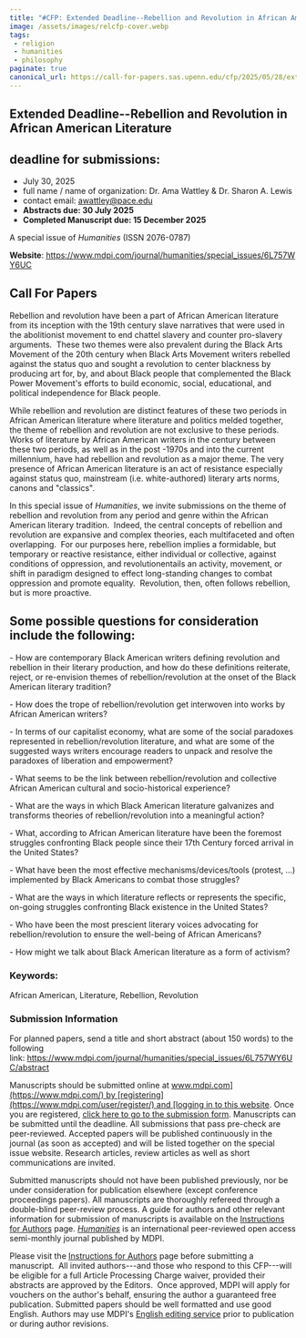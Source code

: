 ```yaml
---
title: "#CFP: Extended Deadline--Rebellion and Revolution in African American Literature"
image: /assets/images/relcfp-cover.webp
tags:
 - religion
 - humanities
 - philosophy
paginate: true 
canonical_url: https://call-for-papers.sas.upenn.edu/cfp/2025/05/28/extended-deadline-rebellion-and-revolution-in-african-american-literature
---
```

Extended Deadline--Rebellion and Revolution in African American Literature
--------------------------------------------------------------------------

## deadline for submissions: 
- July 30, 2025
- full name / name of organization: Dr. Ama Wattley & Dr. Sharon A. Lewis
- contact email: <awattley@pace.edu>
- **Abstracts due: 30 July 2025**
- **Completed Manuscript due: 15 December 2025**

A special issue of *Humanities* (ISSN 2076-0787)

**Website**: <https://www.mdpi.com/journal/humanities/special_issues/6L757WY6UC>

## **Call For Papers**

Rebellion and revolution have been a part of African American literature from its inception with the 19th century slave narratives that were used in the abolitionist movement to end chattel slavery and counter pro-slavery arguments.  These two themes were also prevalent during the Black Arts Movement of the 20th century when Black Arts Movement writers rebelled against the status quo and sought a revolution to center blackness by producing art for, by, and about Black people that complemented the Black Power Movement's efforts to build economic, social, educational, and political independence for Black people.

While rebellion and revolution are distinct features of these two periods in African American literature where literature and politics melded together, the theme of rebellion and revolution are not exclusive to these periods. Works of literature by African American writers in the century between these two periods, as well as in the post -1970s and into the current millennium, have had rebellion and revolution as a major theme. The very presence of African American literature is an act of resistance especially against status quo, mainstream (i.e. white-authored) literary arts norms, canons and "classics".  

In this special issue of *Humanities*, we invite submissions on the theme of rebellion and revolution from any period and genre within the African American literary tradition.  Indeed, the central concepts of rebellion and revolution are expansive and complex theories, each multifaceted and often overlapping.  For our purposes here, rebellion implies a formidable, but temporary or reactive resistance, either individual or collective, against conditions of oppression, and revolutionentails an activity, movement, or shift in paradigm designed to effect long-standing changes to combat oppression and promote equality.  Revolution, then, often follows rebellion, but is more proactive.

## Some possible questions for consideration include the following:  

- How are contemporary Black American writers defining revolution and rebellion in their literary production, and how do these definitions reiterate, reject, or re-envision themes of rebellion/revolution at the onset of the Black American literary tradition?

- How does the trope of rebellion/revolution get interwoven into works by African American writers?

- In terms of our capitalist economy, what are some of the social paradoxes represented in rebellion/revolution literature, and what are some of the suggested ways writers encourage readers to unpack and resolve the paradoxes of liberation and empowerment?

- What seems to be the link between rebellion/revolution and collective African American cultural and socio-historical experience?  

- What are the ways in which Black American literature galvanizes and transforms theories of rebellion/revolution into a meaningful action?

- What, according to African American literature have been the foremost struggles confronting Black people since their 17th Century forced arrival in the United States?

- What have been the most effective mechanisms/devices/tools (protest, ...) implemented by Black Americans to combat those struggles?

- What are the ways in which literature reflects or represents the specific, on-going struggles confronting Black existence in the United States?

- Who have been the most prescient literary voices advocating for rebellion/revolution to ensure the well-being of African Americans?

- How might we talk about Black American literature as a form of activism?

### Keywords:  

​African American, Literature, Rebellion, Revolution 

### **Submission Information**

For planned papers, send a title and short abstract (about 150 words) to the following link: <https://www.mdpi.com/journal/humanities/special_issues/6L757WY6UC/abstract>

Manuscripts should be submitted online at [www.mdpi.com](https://www.mdpi.com/) by [registering](https://www.mdpi.com/user/register/) and [logging in to this website](https://www.mdpi.com/user/login/). Once you are registered, [click here to go to the submission form](https://susy.mdpi.com/user/manuscripts/upload/?journal=humanities). Manuscripts can be submitted until the deadline. All submissions that pass pre-check are peer-reviewed. Accepted papers will be published continuously in the journal (as soon as accepted) and will be listed together on the special issue website. Research articles, review articles as well as short communications are invited.

Submitted manuscripts should not have been published previously, nor be under consideration for publication elsewhere (except conference proceedings papers). All manuscripts are thoroughly refereed through a double-blind peer-review process. A guide for authors and other relevant information for submission of manuscripts is available on the [Instructions for Authors](https://www.mdpi.com/journal/humanities/instructions) page. [*Humanities*](https://www.mdpi.com/journal/humanities/) is an international peer-reviewed open access semi-monthly journal published by MDPI.

Please visit the [Instructions for Authors](https://www.mdpi.com/journal/humanities/instructions) page before submitting a manuscript.  All invited authors---and those who respond to this CFP---will be eligible for a full Article Processing Charge waiver, provided their abstracts are approved by the Editors.  Once approved, MDPI will apply for vouchers on the author's behalf, ensuring the author a guaranteed free publication. Submitted papers should be well formatted and use good English. Authors may use MDPI's [English editing service](https://www.mdpi.com/authors/english) prior to publication or during author revisions.